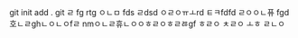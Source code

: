 git init add . git 
ㄹ
fg
rtg
ㅇㄴㅁ
fds
ㄹdsd
ㅇㄹㅇㅠㅗrd
ㅌㅋfdfd
ㄹㅇㅇㄴ퓨
fgd호ㄴㄹghㄴㅇㄴㅇfㄹ
nmㅇㄴㄹ휴ㄴㅇㅇㅎㄹㅇㅎㄹㅀgf
ㅎㄹㅇ
ㅊㄹㅇ
ㅗㅎ
ㄹㄴㅇ
